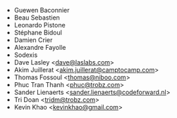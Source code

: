 - Guewen Baconnier
- Beau Sebastien
- Leonardo Pistone
- Stéphane Bidoul
- Damien Crier
- Alexandre Fayolle
- Sodexis
- Dave Lasley \<<dave@laslabs.com>\>
- Akim Juillerat \<<akim.juillerat@camptocamp.com>\>
- Thomas Fossoul \<<thomas@niboo.com>\>
- Phuc Tran Thanh \<<phuc@trobz.com>\>
- Sander Lienaerts \<<sander.lienaerts@codeforward.nl>\>
- Tri Doan \<<tridm@trobz.com>\>
- Kevin Khao \<<kevinkhao@gmail.com>\>
